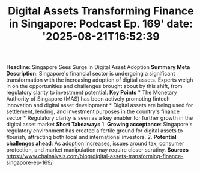 ﻿---
title: "Digital Assets Transforming Finance in Singapore: Podcast Ep. 169'
date: '2025-08-21T16:52:39"
category: "Markets"
summary: ""
slug: "digital assets transforming finance in singapore podcast ep "
source_urls:
  - "https://www.chainalysis.com/blog/digital-assets-transforming-finance-singapore-ep-169/"
seo:
  title: "Digital Assets Transforming Finance in Singapore: Podcast Ep. 169 | Hash n Hedge'
  description: '"
  keywords: ["news", "markets", "brief"]
---
**Headline**: Singapore Sees Surge in Digital Asset Adoption  **Summary Meta Description**: Singapore's financial sector is undergoing a significant transformation with the increasing adoption of digital assets. Experts weigh in on the opportunities and challenges brought about by this shift, from regulatory clarity to investment potential.  **Key Points**  * The Monetary Authority of Singapore (MAS) has been actively promoting fintech innovation and digital asset development * Digital assets are being used for settlement, lending, and investment purposes in the country's finance sector * Regulatory clarity is seen as a key enabler for further growth in the digital asset market  **Short Takeaways**  1. **Growing acceptance**: Singapore's regulatory environment has created a fertile ground for digital assets to flourish, attracting both local and international investors. 2. **Potential challenges ahead**: As adoption increases, issues around tax, consumer protection, and market manipulation may require closer scrutiny.  **Sources** https://www.chainalysis.com/blog/digital-assets-transforming-finance-singapore-ep-169/ 
